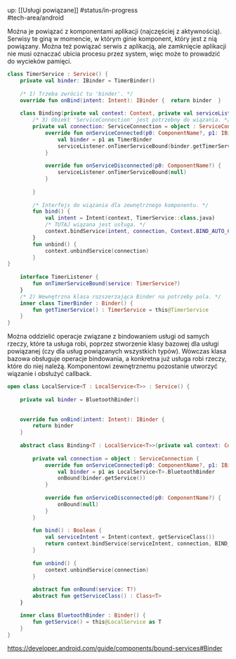 up: [[Usługi powiązane]]
#status/in-progress  
#tech-area/android 

Można je powiązać z komponentami aplikacji (najczęściej z aktywnością). Serwisy te giną w momencie, w którym ginie komponent, który jest z nią powiązany.
Można też powiązać serwis z aplikacją, ale zamknięcie aplikacji nie musi oznaczać ubicia procesu przez system, więc może to prowadzić do wycieków pamięci.

```kotlin
class TimerService : Service() {  
    private val binder: IBinder = TimerBinder()  
  
    /* 1) Trzeba zwrócić tu 'binder'. */
    override fun onBind(intent: Intent): IBinder {  return binder  }  
  
    class Binding(private val context: Context, private val serviceListener: TimerListener) {  
	    /* 3) Obiekt 'ServiceConnection' jest potrzebny do wiązania. */
		private val connection: ServiceConnection = object : ServiceConnection {  
			override fun onServiceConnected(p0: ComponentName?, p1: IBinder?) {  
				val binder = p1 as TimerBinder  
				serviceListener.onTimerServiceBound(binder.getTimerService())  
			}  
	
			override fun onServiceDisconnected(p0: ComponentName?) {  
				serviceListener.onTimerServiceBound(null)  
			}  
	
		}  
	
		/* Interfejs do wiązania dla zewnętrznego komponentu. */
		fun bind() {  
			val intent = Intent(context, TimerService::class.java)  
			/* TUTAJ wiązana jest usługa. */
			context.bindService(intent, connection, Context.BIND_AUTO_CREATE)  
		}  
		fun unbind() {  
			context.unbindService(connection)  
		}  
}  
  
    interface TimerListener {  
        fun onTimerServiceBound(service: TimerService?)  
    }  
    /* 2) Wewnętrzna klasa rozszerzająca Binder na potrzeby pola. */
    inner class TimerBinder : Binder() {  
        fun getTimerService() : TimerService = this@TimerService  
    }  
}
```

Można oddzielić operacje związane z bindowaniem usługi od samych rzeczy, które ta usługa robi, poprzez stworzenie klasy bazowej dla usługi powiązanej (czy dla usług powiązanych wszystkich typów). Wówczas klasa bazowa obsługuje operacje bindowania, a konkretna już usługa robi rzeczy, które do niej należą. Komponentowi zewnętrznemu pozostanie utworzyć wiązanie i obsłużyć callback.

```kotlin
open class LocalService<T : LocalService<T>> : Service() {  
  
    private val binder = BluetoothBinder()  
  
  
    override fun onBind(intent: Intent): IBinder {  
        return binder  
    }  
  
    abstract class Binding<T : LocalService<T>>(private val context: Context) {  
  
        private val connection = object : ServiceConnection {  
            override fun onServiceConnected(p0: ComponentName?, p1: IBinder?) {  
                val binder = p1 as LocalService<T>.BluetoothBinder  
                onBound(binder.getService())  
            }  
  
            override fun onServiceDisconnected(p0: ComponentName?) {  
                onBound(null)  
            }  
        }  
  
        fun bind() : Boolean {  
            val serviceIntent = Intent(context, getServiceClass())  
            return context.bindService(serviceIntent, connection, BIND_AUTO_CREATE)  
        }  
  
        fun unbind() {  
            context.unbindService(connection)  
        }  
  
        abstract fun onBound(service: T?)  
        abstract fun getServiceClass() : Class<T>  
    }  

    inner class BluetoothBinder : Binder() {  
        fun getService() = this@LocalService as T  
    }  
}
```

https://developer.android.com/guide/components/bound-services#Binder